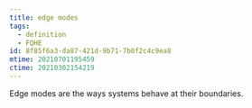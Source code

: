 ```yaml
---
title: edge modes
tags:
  - definition
  - FQHE
id: 8f85f6a3-da87-421d-9b71-7b0f2c4c9ea8
mtime: 20210701195459
ctime: 20210302154219
---
```


Edge modes are the ways systems behave at their boundaries.
